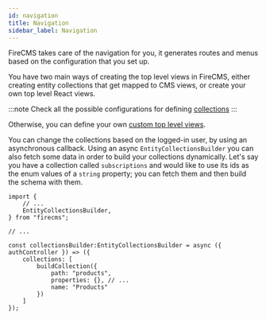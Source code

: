 ```yaml
---
id: navigation
title: Navigation
sidebar_label: Navigation
---
```


FireCMS takes care of the navigation for you, it generates routes and menus based
on the configuration that you set up.

You have two main ways of creating the top level views in FireCMS, either creating entity
collections that get mapped to CMS views, or create your own top level React views.

:::note
Check all the possible configurations for defining [collections](../collections/collections.md)
:::

Otherwise, you can define your own [custom top level views](./custom_top_level_views.mdx).

You can change the collections based on the logged-in user, by using an
asynchronous callback. Using an async `EntityCollectionsBuilder` you can
also fetch some data in order to build your collections dynamically.
Let's say you have a collection called `subscriptions` and would
like to use its ids as the enum values of a `string` property; you can fetch
them and then build the schema with them.

```tsx
import {
    // ...
    EntityCollectionsBuilder,
} from "firecms";

// ...

const collectionsBuilder:EntityCollectionsBuilder = async ({ authController }) => ({
    collections: [
        buildCollection({
            path: "products",
            properties: {}, // ...
            name: "Products"
        })
    ]
});
```
